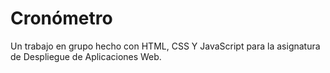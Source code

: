 # Cronómetro
Un trabajo en grupo hecho con HTML, CSS Y JavaScript para la asignatura de Despliegue de Aplicaciones Web.

